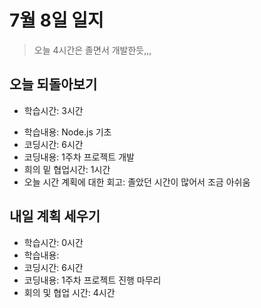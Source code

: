 # 7월 8일 일지

> 오늘 4시간은 졸면서 개발한듯,,,



## 오늘 되돌아보기

- 학습시간: 3시간

* 학습내용: Node.js 기초
* 코딩시간: 6시간
* 코딩내용: 1주차 프로젝트 개발
* 희의 밑 협업시간: 1시간
* 오늘 시간 계획에 대한 회고: 졸았던 시간이 많어서 조금 아쉬움





## 내일 계획 세우기

- 학습시간: 0시간
- 학습내용: 
- 코딩시간: 6시간
- 코딩내용: 1주차 프로젝트 진행 마무리
- 회의 및 협업 시간: 4시간